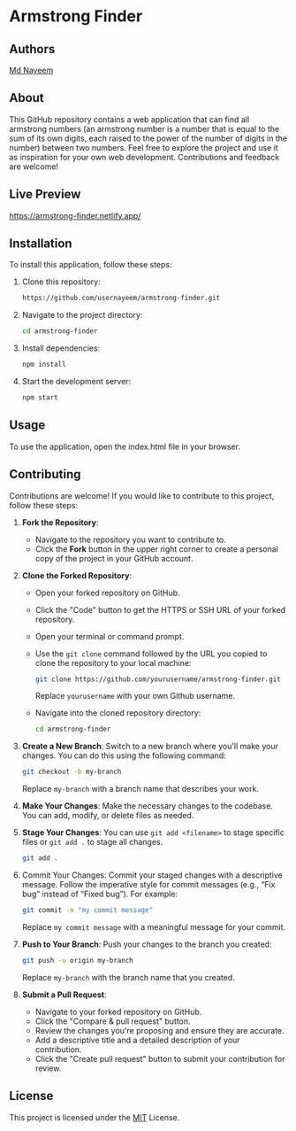 # Armstrong Finder

## Authors

[Md Nayeem](https://www.github.com/usernayeem)

## About

This GitHub repository contains a web application that can find all armstrong numbers (an armstrong number is a number that is equal to the sum of its own digits, each raised to the power of the number of digits in the number) between two numbers. Feel free to explore the project and use it as inspiration for your own web development. Contributions and feedback are welcome!

## Live Preview

https://armstrong-finder.netlify.app/

## Installation

To install this application, follow these steps:

1. Clone this repository:

   ```bash
   https://github.com/usernayeem/armstrong-finder.git
   ```

2. Navigate to the project directory:

   ```bash
   cd armstrong-finder
   ```

3. Install dependencies:

   ```bash
   npm install
   ```

4. Start the development server:

   ```bash
   npm start
   ```

## Usage

To use the application, open the index.html file in your browser.

## Contributing

Contributions are welcome! If you would like to contribute to this project, follow these steps:

1. **Fork the Repository**:

   - Navigate to the repository you want to contribute to.
   - Click the **Fork** button in the upper right corner to create a personal copy of the project in your GitHub account.

2. **Clone the Forked Repository**:

   - Open your forked repository on GitHub.
   - Click the "Code" button to get the HTTPS or SSH URL of your forked repository.
   - Open your terminal or command prompt.
   - Use the `git clone` command followed by the URL you copied to clone the repository to your local machine:

     ```bash
     git clone https://github.com/yourusername/armstrong-finder.git
     ```

     Replace `yourusername` with your own Github username.

   - Navigate into the cloned repository directory:
     ```bash
     cd armstrong-finder
     ```

3. **Create a New Branch**: Switch to a new branch where you'll make your changes. You can do this using the following command:

   ```bash
   git checkout -b my-branch
   ```

   Replace `my-branch` with a branch name that describes your work.

4. **Make Your Changes**: Make the necessary changes to the codebase. You can add, modify, or delete files as needed.

5. **Stage Your Changes**: You can use `git add <filename>` to stage specific files or `git add .` to stage all changes.

   ```bash
   git add .
   ```

6. Commit Your Changes: Commit your staged changes with a descriptive message. Follow the imperative style for commit messages (e.g., “Fix bug” instead of “Fixed bug”). For example:

   ```bash
   git commit -m "my commit message"
   ```

   Replace `my commit message` with a meaningful message for your commit.

7. **Push to Your Branch**: Push your changes to the branch you created:

   ```bash
   git push -u origin my-branch
   ```
    Replace `my-branch` with the branch name that you created.

8. **Submit a Pull Request**:
   - Navigate to your forked repository on GitHub.
   - Click the "Compare & pull request" button.
   - Review the changes you're proposing and ensure they are accurate.
   - Add a descriptive title and a detailed description of your contribution.
   - Click the "Create pull request" button to submit your contribution for review.

## License

This project is licensed under the [MIT](LICENSE) License.
